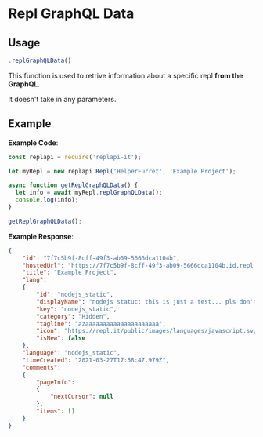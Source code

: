 # Repl GraphQL Data

## Usage
```js
.replGraphQLData()
```

This function is used to retrive information about a specific repl **from the GraphQL**.

It doesn't take in any parameters.

## Example
**Example Code**:
```js
const replapi = require('replapi-it');

let myRepl = new replapi.Repl('HelperFurret', 'Example Project');

async function getReplGraphQLData() {
  let info = await myRepl.replGraphQLData();
  console.log(info);
}

getReplGraphQLData();
```

**Example Response**:
```json
{
    "id": "7f7c5b9f-8cff-49f3-ab09-5666dca1104b",
    "hostedUrl": "https://7f7c5b9f-8cff-49f3-ab09-5666dca1104b.id.repl.co",
    "title": "Example Project",
    "lang":
    {
        "id": "nodejs_static",
        "displayName": "nodejs statuc: this is just a test... pls don't use",
        "key": "nodejs_static",
        "category": "Hidden",
        "tagline": "azaaaaaaaaaaaaaaaaaaaaa",
        "icon": "https://repl.it/public/images/languages/javascript.svg",
        "isNew": false
    },
    "language": "nodejs_static",
    "timeCreated": "2021-03-27T17:58:47.979Z",
    "comments":
    {
        "pageInfo":
        {
            "nextCursor": null
        },
        "items": []
    }
}
```